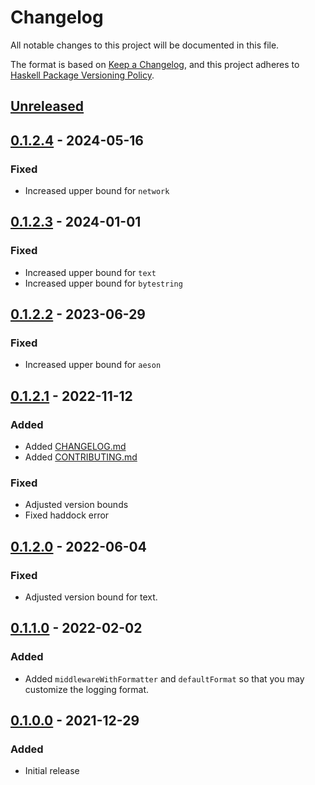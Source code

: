 # Changelog

All notable changes to this project will be documented in this file.

The format is based on [Keep a Changelog](https://keepachangelog.com/en/1.0.0/),
and this project adheres to [Haskell Package Versioning Policy](https://pvp.haskell.org/).


<!-- Guiding Principles  -->
<!--   Changelogs are for humans, not machines. -->
<!--   There should be an entry for every single version. -->
<!--   The same types of changes should be grouped. -->
<!--   Versions and sections should be linkable. -->
<!--   The latest version comes first. -->
<!--   The release date of each version is displayed. -->

<!-- Types of changes -->
<!--   `Added` for new features.-->
<!--   `Changed` for changes in existing functionality. -->
<!--   `Deprecated` for soon-to-be removed features. -->
<!--   `Removed` for now removed features. -->
<!--   `Fixed` for any bug fixes. -->
<!--   `Security` in case of vulnerabilities. -->

## [Unreleased]

## [0.1.2.4] - 2024-05-16

### Fixed

- Increased upper bound for `network`

## [0.1.2.3] - 2024-01-01

### Fixed

- Increased upper bound for `text`
- Increased upper bound for `bytestring`

## [0.1.2.2] - 2023-06-29

### Fixed

- Increased upper bound for `aeson`


## [0.1.2.1] - 2022-11-12

### Added 

- Added [CHANGELOG.md](./CHANGELOG.md)
- Added [CONTRIBUTING.md](./CONTRIBUTING.md)

### Fixed

- Adjusted version bounds 
- Fixed haddock error


## [0.1.2.0] - 2022-06-04

### Fixed

- Adjusted version bound for text.


## [0.1.1.0] - 2022-02-02

### Added

- Added `middlewareWithFormatter` and `defaultFormat` so that you may customize the logging format.


## [0.1.0.0] - 2021-12-29

### Added

- Initial release


[unreleased]: https://github.com/Disco-Dave/katip-wai/compare/releases/0.1.2.4...HEAD
[0.1.2.4]: https://github.com/Disco-Dave/katip-wai/compare/releases/0.1.2.3...releases/0.1.2.4
[0.1.2.3]: https://github.com/Disco-Dave/katip-wai/compare/releases/0.1.2.2...releases/0.1.2.3
[0.1.2.2]: https://github.com/Disco-Dave/katip-wai/compare/releases/0.1.2.1...releases/0.1.2.2
[0.1.2.1]: https://github.com/Disco-Dave/katip-wai/compare/releases/0.1.2.0...releases/0.1.2.1
[0.1.2.0]: https://github.com/Disco-Dave/katip-wai/compare/releases/0.1.1.0...releases/0.1.2.0
[0.1.1.0]: https://github.com/Disco-Dave/katip-wai/compare/releases/0.1.0.0...releases/0.1.1.0
[0.1.0.0]: https://github.com/Disco-Dave/katip-wai/releases/tag/releases%2F0.1.0.0
